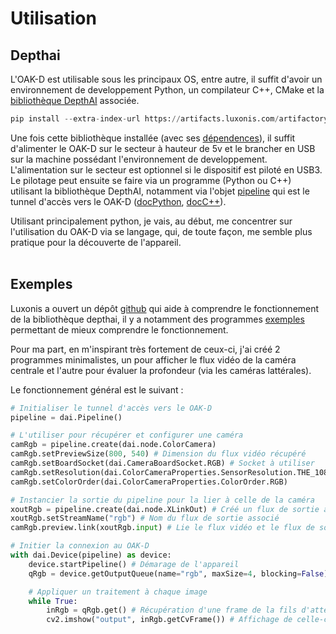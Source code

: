 # Utilisation


## Depthai

L'OAK-D est utilisable sous les principaux OS, entre autre, il suffit d'avoir un environnement de developpement Python, un compilateur C++, CMake et la [bibliothèque DepthAI](https://docs.luxonis.com/projects/api/en/latest/install/) associée.

```py
pip install --extra-index-url https://artifacts.luxonis.com/artifactory/luxonis-python-snapshot-local/ depthai
```

Une fois cette bibliothèque installée (avec ses [dépendences](https://github.com/luxonis/depthai-python#installation)), il suffit d'alimenter le OAK-D sur le secteur à hauteur de 5v et le brancher en USB sur la machine possédant l'environnement de developpement. L'alimentation sur le secteur est optionnel si le dispositif est piloté en USB3. Le pilotage peut ensuite se faire via un programme (Python ou C++) utilisant la bibliothèque DepthAI, notamment via l'objet [pipeline](https://docs.luxonis.com/projects/api/en/latest/references/python/#depthai.Pipeline) qui est le tunnel d'accès vers le OAK-D ([docPython](https://docs.luxonis.com/projects/api/en/latest/references/python/#module-depthai), [docC++](https://docs.luxonis.com/projects/api/en/latest/references/cpp/#c-api-reference)).

Utilisant principalement python, je vais, au début, me concentrer sur l'utilisation du OAK-D via se langage, qui, de toute façon, me semble plus pratique pour la découverte de l'appareil.
<br><br>



## Exemples

Luxonis a ouvert un dépôt [github](https://github.com/luxonis/depthai-python) qui aide à comprendre le fonctionnement de la bibliothèque depthai, il y a notamment des programmes [exemples](https://github.com/luxonis/depthai-python/tree/main/examples) permettant de mieux comprendre le fonctionnement.

Pour ma part, en m'inspirant très fortement de ceux-ci, j'ai créé 2 programmes minimalistes, un pour afficher le flux vidéo de la caméra centrale et l'autre pour évaluer la profondeur (via les caméras lattérales).

Le fonctionnement général est le suivant :

```py
# Initialiser le tunnel d'accès vers le OAK-D
pipeline = dai.Pipeline()

# L'utiliser pour récupérer et configurer une caméra
camRgb = pipeline.create(dai.node.ColorCamera)
camRgb.setPreviewSize(800, 540) # Dimension du flux vidéo récupéré
camRgb.setBoardSocket(dai.CameraBoardSocket.RGB) # Socket à utiliser
camRgb.setResolution(dai.ColorCameraProperties.SensorResolution.THE_1080_P)
camRgb.setColorOrder(dai.ColorCameraProperties.ColorOrder.RGB)

# Instancier la sortie du pipeline pour la lier à celle de la caméra
xoutRgb = pipeline.create(dai.node.XLinkOut) # Créé un flux de sortie au pipeline
xoutRgb.setStreamName("rgb") # Nom du flux de sortie associé
camRgb.preview.link(xoutRgb.input) # Lie le flux vidéo et le flux de sortie

# Initier la connexion au OAK-D
with dai.Device(pipeline) as device:
    device.startPipeline() # Démarage de l'appareil
    qRgb = device.getOutputQueue(name="rgb", maxSize=4, blocking=False)

    # Appliquer un traitement à chaque image
    while True:
        inRgb = qRgb.get() # Récupération d'une frame de la fils d'attente
        cv2.imshow("output", inRgb.getCvFrame()) # Affichage de celle-ci
```